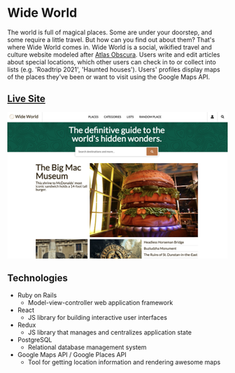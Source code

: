 # Wide World

The world is full of magical places. Some are under your doorstep, and some require a little travel. But how can you find out about them? That's where Wide World comes in. Wide World is a social, wikified travel and culture website modeled after [Atlas Obscura](https://www.atlasobscura.com). Users write and edit articles about special locations, which other users can check in to or collect into lists (e.g. 'Roadtrip 2021', 'Haunted houses'). Users' profiles display maps of the places they've been or want to visit using the Google Maps API.

## [Live Site](https://wide-world.herokuapp.com/#/)

![alt text](https://github.com/elliot-wilson/WideWorld/blob/main/docs/images/homepage.png "Wide World Home Page")

## Technologies

* Ruby on Rails
    * Model-view-controller web application framework
* React
    * JS library for building interactive user interfaces
* Redux
    * JS library that manages and centralizes application state
* PostgreSQL
    * Relational database management system
* Google Maps API / Google Places API
    * Tool for getting location information and rendering awesome maps